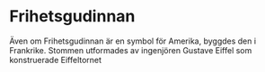 # Frihetsgudinnan

Även om Frihetsgudinnan är en symbol för Amerika, byggdes den i Frankrike.
Stommen utformades av ingenjören Gustave Eiffel som konstruerade Eiffeltornet
